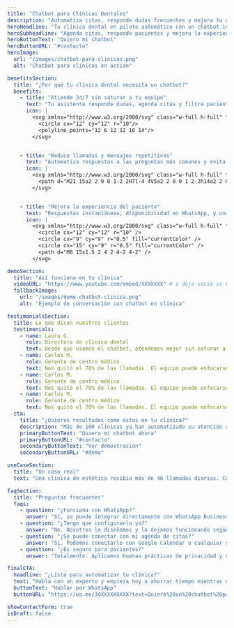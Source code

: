 ```yaml
---
title: "Chatbot para Clínicas Dentales"
description: "Automatiza citas, responde dudas frecuentes y mejora tu atención con un chatbot inteligente para clínicas."
heroHeadline: "Tu clínica dental en piloto automático con un chatbot inteligente"
heroSubheadline: "Agenda citas, responde pacientes y mejora la experiencia sin levantar un dedo"
heroButtonText: "Quiero mi chatbot"
heroButtonURL: "#contacto"
heroImage:
  url: "/images/chatbot-para-clinicas.png"
  alt: "Chatbot para clínicas en acción"

benefitsSection:
  title: "¿Por qué tu clínica dental necesita un chatbot?"
  benefits:
    - title: "Atiende 24/7 sin saturar a tu equipo"
      text: "Tu asistente responde dudas, agenda citas y filtra pacientes incluso fuera del horario laboral."
      icon: |
        <svg xmlns="http://www.w3.org/2000/svg" class="w-full h-full" fill="none" viewBox="0 0 24 24" stroke-width="1.8" stroke="currentColor">
          <circle cx="12" cy="12" r="10"/>
          <polyline points="12 6 12 12 16 14"/>
        </svg>


    - title: "Reduce llamadas y mensajes repetitivos"
      text: "Automatiza respuestas a las preguntas más comunes y evita perder tiempo en cada contacto."
      icon: |
        <svg xmlns="http://www.w3.org/2000/svg" class="w-full h-full" fill="none" viewBox="0 0 24 24" stroke-width="1.8" stroke="currentColor">
          <path d="M21 15a2 2 0 0 1-2 2H7l-4 4V5a2 2 0 0 1 2-2h14a2 2 0 0 1 2 2v10z"/>
        </svg>


    - title: "Mejora la experiencia del paciente"
      text: "Respuestas instantáneas, disponibilidad en WhatsApp, y una imagen moderna de tu clínica."
      icon: |
        <svg xmlns="http://www.w3.org/2000/svg" class="w-full h-full" fill="none" viewBox="0 0 24 24" stroke="currentColor" stroke-width="1.8">
          <circle cx="12" cy="12" r="10" />
          <circle cx="9" cy="9" r="0.5" fill="currentColor" />
          <circle cx="15" cy="9" r="0.5" fill="currentColor" />
          <path d="M8 15s1.5 2 4 2 4-2 4-2" />
        </svg>

demoSection:
  title: "Así funciona en tu clínica"
  videoURL: "https://www.youtube.com/embed/XXXXXXX" # o deja vacío si no hay
  fallbackImage:
    url: "/images/demo-chatbot-clinica.png"
    alt: "Ejemplo de conversación con chatbot en clínica"

testimonialsSection:
  title: Lo que dicen nuestros clientes
  testimonials:
    - name: Laura G.
      role: Directora de clínica dental
      text: Desde que usamos el chatbot, atendemos mejor sin saturar a recepción. Los pacientes lo agradecen.
    - name: Carlos M.
      role: Gerente de centro médico
      text: Nos quitó el 70% de las llamadas. El equipo puede enfocarse en lo importante.
    - name: Carlos M.
      role: Gerente de centro médico
      text: Nos quitó el 70% de las llamadas. El equipo puede enfocarse en lo importante.
    - name: Carlos M.
      role: Gerente de centro médico
      text: Nos quitó el 70% de las llamadas. El equipo puede enfocarse en lo importante.  
  cta:
    title: "¿Quieres resultados como estos en tu clínica?"
    description: "Más de 100 clínicas ya han automatizado su atención al paciente. La configuración toma menos de 48 horas."
    primaryButtonText: "Quiero mi chatbot ahora"
    primaryButtonURL: "#contacto"
    secondaryButtonText: "Ver demostración"
    secondaryButtonURL: "#demo"    

useCaseSection:
  title: "Un caso real"
  text: "Una clínica de estética recibía más de 40 llamadas diarias. Con el chatbot, ahora agenda el 80% de las citas automáticamente y mantiene contacto fluido por WhatsApp."

faqSection:
  title: "Preguntas frecuentes"
  faqs:
    - question: "¿Funciona con WhatsApp?"
      answer: "Sí, se puede integrar directamente con WhatsApp Business para que funcione como canal principal."
    - question: "¿Tengo que configurarlo yo?"
      answer: "No. Nosotros lo diseñamos y lo dejamos funcionando según tu clínica y tus procesos."
    - question: "¿Se puede conectar con mi agenda de citas?"
      answer: "Sí. Podemos conectarlo con Google Calendar o cualquier sistema que utilices."
    - question: "¿Es seguro para pacientes?"
      answer: "Totalmente. Aplicamos buenas prácticas de privacidad y datos médicos."

finalCTA:
  headline: "¿Listo para automatizar tu clínica?"
  text: "Habla con un experto y empieza hoy a ahorrar tiempo mientras das mejor atención."
  buttonText: "Hablar por WhatsApp"
  buttonURL: "https://wa.me/34XXXXXXXXX?text=Quiero%20un%20chatbot%20para%20mi%20clínica"

showContactForm: true
isDraft: false
---
```

